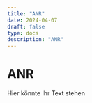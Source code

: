 ```yaml
---
title: "ANR"
date: 2024-04-07
draft: false
type: docs
description: "ANR"
---
```


# ANR

Hier könnte Ihr Text stehen